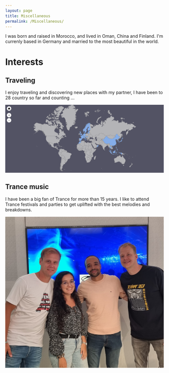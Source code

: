 ```yaml
---
layout: page
title: Miscellaneous
permalink: /Miscellaneous/
---
```



I was born and raised in Morocco, and lived in Oman, China and Finland. I'm currenly based in Germany and married to the most beautiful in the world.


# Interests 

## Traveling 

I enjoy traveling and discovering new places with my partner, I have been to 28 country so far and counting ...

![png](/img/misc/map.png)


## Trance music

I have been a big fan of Trance for more than 15 years. I like to attend Trance festivals and parties to get uplifted with the best melodies and breakdowns.

![png](/img/misc/asot.jpg)